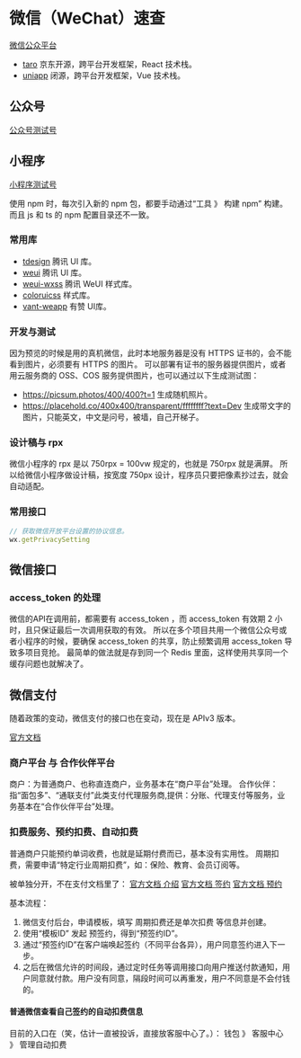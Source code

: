 # 微信（WeChat）速查

[微信公众平台](https://mp.weixin.qq.com/)

- [taro](https://github.com/nervjs/taro) 京东开源，跨平台开发框架，React 技术栈。
- [uniapp](https://uniapp.dcloud.net.cn/) 闭源，跨平台开发框架，Vue 技术栈。

## 公众号

[公众号测试号](https://mp.weixin.qq.com/debug/cgi-bin/sandbox?t=sandbox/login)

## 小程序

[小程序测试号](https://mp.weixin.qq.com/wxamp/sandbox)

使用 npm 时，每次引入新的 npm 包，都要手动通过“工具 》 构建 npm” 构建。而且 js 和 ts 的 npm 配置目录还不一致。

### 常用库

- [tdesign](https://github.com/Tencent/tdesign-miniprogram) 腾讯 UI 库。
- [weui](https://github.com/Tencent/weui) 腾讯 UI 库。
- [weui-wxss](https://github.com/Tencent/weui-wxss) 腾讯 WeUI 样式库。
- [coloruicss](https://github.com/weilanwl/coloruicss) 样式库。
- [vant-weapp](https://github.com/youzan/vant-weapp) 有赞 UI库。

### 开发与测试

因为预览的时候是用的真机微信，此时本地服务器是没有 HTTPS 证书的，会不能看到图片，必须要有 HTTPS 的图片。
可以部署有证书的服务器提供图片，或者用云服务商的 OSS、COS 服务提供图片，也可以通过以下生成测试图：

- https://picsum.photos/400/400?t=1 生成随机照片。
- https://placehold.co/400x400/transparent/ffffffff?text=Dev  生成带文字的图片，只能英文，中文是问号，被墙，自己开梯子。

### 设计稿与 rpx

微信小程序的 rpx 是以 750rpx = 100vw 规定的，也就是 750rpx 就是满屏。
所以给微信小程序做设计稿，按宽度 750px 设计，程序员只要把像素抄过去，就会自动适配。

### 常用接口

```js
// 获取微信开放平台设置的协议信息。
wx.getPrivacySetting
```

## 微信接口

### access_token 的处理

微信的API在调用前，都需要有 access_token ，而 access_token 有效期 2 小时，且只保证最后一次调用获取的有效。
所以在多个项目共用一个微信公众号或者小程序的时候，要确保 access_token 的共享，防止频繁调用 access_token 导致多项目竞抢。
最简单的做法就是存到同一个 Redis 里面，这样使用共享同一个缓存问题也就解决了。

## 微信支付

随着政策的变动，微信支付的接口也在变动，现在是 APIv3 版本。

[官方文档](https://pay.weixin.qq.com/doc/v3/merchant/4012062524)

### 商户平台 与 合作伙伴平台

商户：为普通商户、也称直连商户，业务基本在“商户平台”处理。
合作伙伴：指“面包多”、“通联支付”此类支付代理服务商,提供：分账、代理支付等服务，业务基本在“合作伙伴平台”处理。

### 扣费服务、预约扣费、自动扣费

普通商户只能预约单词收费，也就是延期付费而已，基本没有实用性。
周期扣费，需要申请“特定行业周期扣费”，如：保险、教育、会员订阅等。

被单独分开，不在支付文档里了：
[官方文档 介绍](https://pay.wechatpay.cn/doc/v3/merchant/4012161105)
[官方文档 签约](https://pay.wechatpay.cn/doc/v3/merchant/4012525209)
[官方文档 预约](https://pay.wechatpay.cn/doc/v3/merchant/4012467036)

基本流程：
1. 微信支付后台，申请模板，填写 周期扣费还是单次扣费 等信息并创建。
2. 使用“模板ID” 发起 预签约，得到“预签约ID”。
3. 通过“预签约ID”在客户端唤起签约（不同平台各异），用户同意签约进入下一步。
4. 之后在微信允许的时间段，通过定时任务等调用接口向用户推送付款通知，用户同意就付款。用户没有同意，隔段时间可以再重发，用户不同意是不会付钱的。

#### 普通微信查看自己签约的自动扣费信息

目前的入口在（笑，估计一直被投诉，直接放客服中心了。）：
钱包 》 客服中心 》 管理自动扣费

